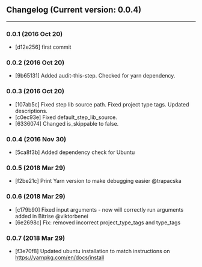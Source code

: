 ## Changelog (Current version: 0.0.4)

-----------------
### 0.0.1 (2016 Oct 20)

* [d12e256] first commit

### 0.0.2 (2016 Oct 20)

* [9b65131] Added audit-this-step. Checked for yarn dependency.

### 0.0.3 (2016 Oct 20)

* [107ab5c] Fixed step lib source path. Fixed project type tags. Updated descriptions.
* [c0ec93e] Fixed default_step_lib_source.
* [6336074] Changed is_skippable to false.

### 0.0.4 (2016 Nov 30)

* [5ca8f3b] Added dependency check for Ubuntu

### 0.0.5 (2018 Mar 29)

* [f2be21c] Print Yarn version to make debugging easier @trapacska

### 0.0.6 (2018 Mar 29)

* [c179b90] Fixed input arguments - now will correctly run arguments added in Bitrise @viktorbenei
* [6e2698c] Fix: removed incorrect project_type_tags and type_tags

### 0.0.7 (2018 Mar 29)

* [f3e70f8] Updated ubuntu installation to match instructions on https://yarnpkg.com/en/docs/install